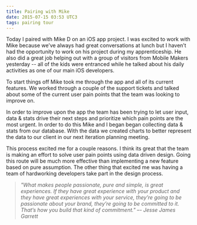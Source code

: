 ```yaml
---
title: Pairing with Mike
date: 2015-07-15 03:53 UTC3
tags: pairing tour
---
```


Today I paired with Mike D on an iOS app project. I was excited to work with Mike because we’ve always had great conversations at lunch but I haven’t had the opportunity to work on his project during my apprenticeship. He also did a great job helping out with a group of visitors from Mobile Makers yesterday -- all of the kids were entranced while he talked about his daily activities as one of our main iOS developers.

To start things off Mike took me through the app and all of its current features. We worked through a couple of the support tickets and talked about some of the current user pain points that the team was looking to improve on.

In order to improve upon the app the team has been trying to let user input, data & stats drive their next steps and prioritize which pain points are the most urgent. In order to do this Mike and I began began collecting data & stats from our database. With the data we created charts to better represent the data to our client in our next iteration planning meeting.

This process excited me for a couple reasons. I think its great that the team is making an effort to solve user pain points using data driven design. Going this route will be much more effective than implementing a new feature based on pure assumption. The other thing that excited me was having a team of hardworking developers take part in the design process.

>*"What makes people passionate, pure and simple, is great experiences. If they have great experience with your product and they have great experiences with your service, they’re going to be passionate about your brand, they’re going to be committed to it. That’s how you build that kind of commitment." –- Jesse James Garrett*